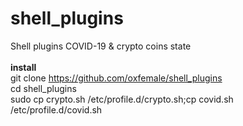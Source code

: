 # shell_plugins
Shell plugins  COVID-19 &amp; crypto coins state<br>
<br><b>install</b><br>
git clone https://github.com/oxfemale/shell_plugins<br>
cd shell_plugins<br>
sudo cp crypto.sh /etc/profile.d/crypto.sh;cp covid.sh /etc/profile.d/covid.sh<br>

